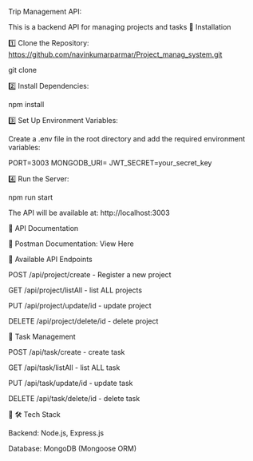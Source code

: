 Trip Management API:

This is a backend API for managing projects and tasks
🚀 Installation

1️⃣ Clone the Repository: https://github.com/navinkumarparmar/Project_manag_system.git

git clone 


2️⃣ Install Dependencies:

npm install

3️⃣ Set Up Environment Variables:

Create a .env file in the root directory and add the required environment variables:

PORT=3003
MONGODB_URI=
JWT_SECRET=your_secret_key

4️⃣ Run the Server:

npm run start

The API will be available at: http://localhost:3003

📌 API Documentation

🔗 Postman Documentation: View Here

📜 Available API Endpoints



POST /api/project/create - Register a new project

GET /api/project/listAll - list ALL projects

PUT /api/project/update/id - update project

DELETE /api/project/delete/id  - delete project


🔹 Task Management

POST /api/task/create - create task 

GET /api/task/listAll - list ALL task

PUT /api/task/update/id - update task

DELETE /api/task/delete/id  - delete task


🔹
🛠 Tech Stack

Backend: Node.js, Express.js

Database: MongoDB (Mongoose ORM)







